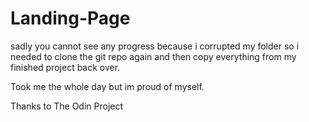 # Landing-Page

sadly you cannot see any progress because i corrupted my folder so i needed to clone the git repo again and then copy everything from my finished project back over. 

Took me the whole day but im proud of myself. 

Thanks to The Odin Project
